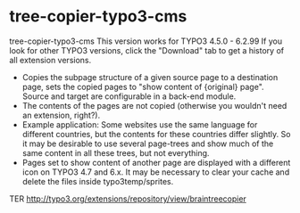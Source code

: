 # tree-copier-typo3-cms
tree-copier-typo3-cms
This version works for TYPO3 4.5.0 - 6.2.99
If you look for other TYPO3 versions, click the "Download" tab to get a history of all extension versions.

* Copies the subpage structure of a given source page to a destination page, sets the copied pages to "show content of {original} page". Source and target are configurable in a back-end module.
* The contents of the pages are not copied (otherwise you wouldn't need an extension, right?).
* Example application: Some websites use the same language for different countries, but the contents for these countries differ slightly. So it may be desirable to use several page-trees and show much of the same content in all these trees, but not everything.
* Pages set to show content of another page are displayed with a different icon on TYPO3 4.7 and 6.x. It may be necessary to clear your cache and delete the files inside typo3temp/sprites.

TER
http://typo3.org/extensions/repository/view/braintreecopier
